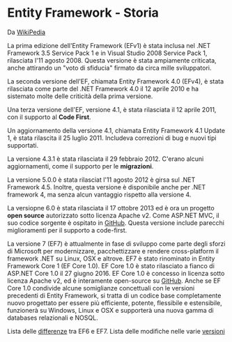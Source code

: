# Entity Framework - Storia
Da [WikiPedia](https://en.wikipedia.org/wiki/Entity_Framework)

La prima edizione dell'Entity Framework (EFv1) è stata inclusa nel .NET Framework 3.5 Service Pack 1 e in Visual Studio 2008 Service Pack 1, rilasciata l'11 agosto 2008. Questa versione è stata ampiamente criticata, anche attirando un "voto di sfiducia" firmato da circa mille sviluppatori.

La seconda versione dell'EF, chiamata Entity Framework 4.0 (EFv4), è stata rilasciata come parte del .NET Framework 4.0 il 12 aprile 2010 e ha sistemato molte delle criticità della prima versione.

Una terza versione dell'EF, versione 4.1, è stata rilasciata il 12 aprile 2011, con il supporto al **Code First**.

Un aggiornamento della versione 4.1, chiamata Entity Framework 4.1 Update 1, è stata rilascita il 25 luglio 2011. Includeva correzioni di bug e nuovi tipi supportati.

La versione 4.3.1 è stata rilasciata il 29 febbraio 2012. C'erano alcuni aggiornamenti, come il supporto per le **migrazioni**.

La versione 5.0.0 è stata rilasciat l'11 agosto 2012 è girsa sul .NET Framework 4.5. Inoltre, questa versione è disponibile anche per .NET framework 4, ma senza alcun vantaggio rispetto alla versione 4.

La versiopne 6.0 è stata rilasciata il 17 ottobre 2013 ed è ora un progetto **open source** autorizzato sotto licenza Apache v2. Come ASP.NET MVC, il suo codice sorgente è ospitato in [GitHub](https://github.com/aspnet/EntityFramework6). Questa versione include parecchi miglioramenti per il supporto a code-first.

La versione 7 (EF7) è attualmente in fase di sviluppo come parte degli sforzi di Microsoft per modernizzare, pacchettizzare e rendere cross-platform il framework .NET su Linux, OSX e altrove.
EF7 è stato rinominato in Entity Framework Core 1 (EF Core 1.0). EF Core 1.0 è stato rilasciato a fianco di ASP.NET Core 1.0 il 27 giugno 2016. 
EF Core 1.0 è concesso in licenza sotto licenza Apache v2, ed è interamente open-source su [GitHub](https://github.com/aspnet/EntityFramework). 
Anche se EF Core 1.0 condivide alcune somiglianze concettuali con le versioni precedenti di Entity Framework, si tratta di un codice base completamente nuovo progettato per essere più efficiente, potente, flessibile e estensibile, funzionerà su Windows, Linux e OSX e supporterà una nuova gamma di databases relazionali e NOSQL.

Lista delle [differenze](https://docs.microsoft.com/it-it/ef/efcore-and-ef6/features) tra EF6 e EF7.
Lista delle modifiche nelle varie [versioni](https://msdn.microsoft.com/en-us/library/jj574253)
